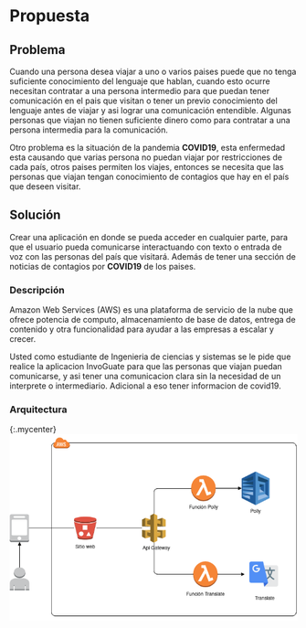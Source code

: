 # Propuesta

## Problema

Cuando una persona desea viajar a uno o varios paises puede que no tenga suficiente conocimiento del lenguaje que hablan, cuando esto ocurre necesitan contratar a una persona intermedio para que puedan tener comunicación en el pais que visitan o tener un previo conocimiento del lenguaje antes de viajar y asi lograr una comunicación entendible. Algunas personas que viajan no tienen suficiente dinero como para contratar a una persona intermedia para la comunicación.

Otro problema es la situación de la pandemia **COVID19**, esta enfermedad esta causando que varias persona no puedan viajar por restricciones de cada país, otros paises permiten los viajes, entonces se necesita que las personas que viajan tengan conocimiento de contagios que hay en el país que deseen visitar.

## Solución

Crear una aplicación en donde se pueda acceder en cualquier parte, para que el usuario pueda comunicarse interactuando con texto o entrada de voz con las personas del país que visitará. Además de tener una sección de noticias de contagios por **COVID19** de los paises.

### Descripción

Amazon Web Services (AWS) es una plataforma de servicio de la nube que ofrece potencia de computo, almacenamiento de base de datos, entrega de contenido y otra funcionalidad para ayudar a las empresas a escalar y crecer.

Usted como estudiante de Ingenieria de ciencias y sistemas se le pide que realice la  aplicacion InvoGuate para que las personas que viajan puedan comunicarse, y asi tener una comunicacion clara sin la necesidad de un interprete o intermediario. Adicional a eso tener informacion de covid19.

### Arquitectura

{:.mycenter}
![Arquitectura](https://github.com/Losajhonny/SEMI1_1S2020_PROYECTO_CLASE/blob/master/frontend/src/recursos/arquitectura.png)

<style>
.mycenter {
    text-align:center;
}
</style>